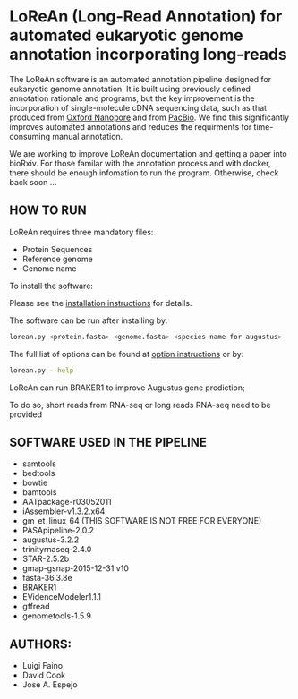 # LoReAn (Long-Read Annotation) for automated eukaryotic genome annotation incorporating long-reads

The LoReAn software is an automated annotation pipeline designed for eukaryotic genome annotation. It is built using previously defined annotation rationale and programs, but the key improvement is the incorporation of single-molecule cDNA sequencing data, such as that produced from [Oxford Nanopore](https://nanoporetech.com/) and from [PacBio](http://www.pacb.com/applications/rna-sequencing/). We find this significantly improves automated annotations and reduces the requirments for time-consuming manual annotation. 

We are working to improve LoReAn documentation and getting a paper into bioRxiv. For those familar with the annotation process and with docker, there should be enough infomation to run the program. Otherwise, check back soon ...

## HOW TO RUN

LoReAn requires three mandatory files:
* Protein Sequences
* Reference genome 
* Genome name

To install the software:

Please see the [installation instructions](INSTALL.md) for details. 


The software can be run after installing by:
```bash
lorean.py <protein.fasta> <genome.fasta> <species name for augustus>
```
The full list of options can be found at [option instructions](OPTIONS.md) or by:

```bash
lorean.py --help
```

LoReAn can run BRAKER1 to improve Augustus gene prediction;

To do so, short reads from RNA-seq or long reads RNA-seq need to be provided

## SOFTWARE USED IN THE PIPELINE

- samtools
- bedtools
- bowtie
- bamtools
- AATpackage-r03052011 
- iAssembler-v1.3.2.x64
- gm_et_linux_64 (THIS SOFTWARE IS NOT FREE FOR EVERYONE)
- PASApipeline-2.0.2 
- augustus-3.2.2
- trinityrnaseq-2.4.0
- STAR-2.5.2b
- gmap-gsnap-2015-12-31.v10 
- fasta-36.3.8e
- BRAKER1
- EVidenceModeler1.1.1
- gffread
- genometools-1.5.9

## AUTHORS:
- Luigi Faino
- David Cook 
- Jose A. Espejo
